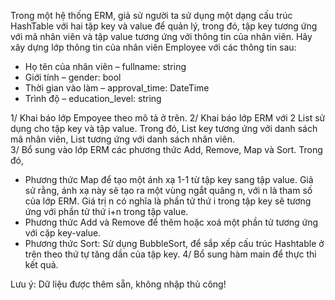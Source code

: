 Trong một hệ thống ERM, giả sử người ta sử dụng một dạng cấu trúc HashTable với hai tập key và value để quản lý, trong đó, tập key tương ứng với mã nhân viên và tập value tương ứng với thông tin của nhân viên. Hãy xây dựng lớp thông tin của nhân viên Employee với các thông tin sau: 
-	Họ tên của nhân viên – fullname: string 
-	Giới tính – gender: bool 
-	Thời gian vào làm – approval_time: DateTime 
-	Trình độ – education_level: string

1/ Khai báo lớp Empoyee theo mô tả ở trên. 
2/ Khai báo lớp ERM với 2 List sử dụng cho tập key và tập value. Trong đó, List<string> key tương ứng với danh sách mã nhân viên, List<Employee> tương ứng với danh sách nhân viên.  
3/ Bổ sung vào lớp ERM các phương thức Add, Remove, Map và Sort. Trong đó,  
-	Phương thức Map để tạo một ánh xạ 1-1 từ tập key sang tập value. Giả sử rằng, ánh xạ này sẽ tạo ra một vùng ngắt quãng n, với n là tham số của lớp ERM. Giá trị n có nghĩa là phần tử thứ i trong tập key sẽ tương ứng với phần tử thứ i+n trong tập value. 
-	Phương thức Add và Remove để thêm hoặc xoá một phần tử tương ứng với cặp key-value. 
-	Phương thức Sort: Sử dụng BubbleSort, để sắp xếp cấu trúc Hashtable ở trên theo thứ tự tăng dần của tập key. 
4/ Bổ sung hàm main để thực thi kết quả. 
 
Lưu ý: Dữ liệu được thêm sẵn, không nhập thủ công! 

